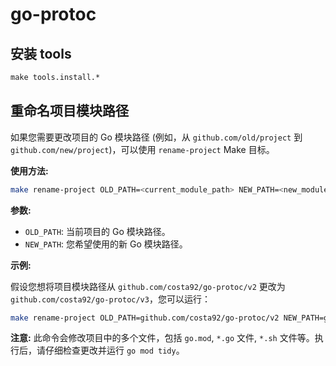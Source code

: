 # go-protoc

## 安装 tools

```makefile
make tools.install.*
```

## 重命名项目模块路径

如果您需要更改项目的 Go 模块路径 (例如，从 `github.com/old/project` 到 `github.com/new/project`)，可以使用 `rename-project` Make 目标。

**使用方法:**

```bash
make rename-project OLD_PATH=<current_module_path> NEW_PATH=<new_module_path>
```

**参数:**

*   `OLD_PATH`: 当前项目的 Go 模块路径。
*   `NEW_PATH`: 您希望使用的新 Go 模块路径。

**示例:**

假设您想将项目模块路径从 `github.com/costa92/go-protoc/v2` 更改为 `github.com/costa92/go-protoc/v3`，您可以运行：

```bash
make rename-project OLD_PATH=github.com/costa92/go-protoc/v2 NEW_PATH=github.com/costa92/go-protoc/v3
```

**注意:** 此命令会修改项目中的多个文件，包括 `go.mod`, `*.go` 文件, `*.sh` 文件等。执行后，请仔细检查更改并运行 `go mod tidy`。
